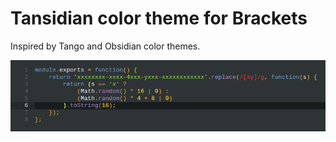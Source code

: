 # Tansidian color theme for Brackets
Inspired by Tango and Obsidian color themes.

![screenshot.png](screenshot.png)
